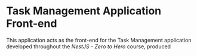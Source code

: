 # Task Management Application Front-end

This application acts as the front-end for the Task Management application developed throughout the _NestJS - Zero to Hero_ course, produced
